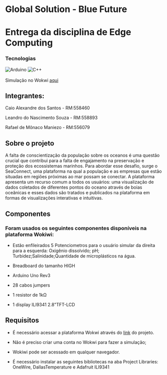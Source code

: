 # Global Solution - Blue Future
# Entrega da disciplina de Edge Computing
### Tecnologias
![Arduino](https://img.shields.io/badge/Arduino_IDE-00979D?style=for-the-badge&logo=arduino&logoColor=white)
![C++](https://img.shields.io/badge/C%2B%2B-00599C?style=for-the-badge&logo=c%2B%2B&logoColor=white)
<br><br>
Simulação no Wokwi [aqui](https://wokwi.com/projects/399868046436115457)

## Integrantes:
<p>Caio Alexandre dos Santos - RM:558460</p>
<p>Leandro do Nascimento Souza - RM:558893</p>
<p>Rafael de Mônaco Maniezo - RM:556079</p>

## Sobre o projeto
A falta de conscientização da população sobre os oceanos é uma questão crucial que contribui para a falta de engajamento na preservação e proteção dos ecossistemas marinhos. Para abordar esse desafio, surge o SeaConnect, uma plataforma na qual a população e as empresas que estão situadas em regiões próximas ao mar possam se conectar. A plataforma apresenta um recurso comum a todos os usuários: uma visualização de dados coletados de diferentes pontos do oceano através de boias oceânicas e esses dados são tratados e publicados na plataforma em formas de visualizações interativas e intuitivas.

## Componentes
<h3>Foram usados os seguintes componentes disponíveis na plataforma Wokiwi:</h3>

- <p>Estão enfileirados 5 Potenciometros para o usuário simular da direita para a esquerda: Oxigênio dissolvido; pH; Turbidez;Salinidade;Quantidade de microplásticos na água.</p>

- <p>Breadboard do tamanho HIGH<p>
- <p>Arduino Uno Rev3</p>
- <p>28 cabos jumpers</p>
- <p>1 resistor de 1kΩ</p>
- <p>1 display ILI9341 2.8"TFT-LCD</p>


## Requisitos
-  É necessário acessar a plataforma Wokwi através do [link](https://wokwi.com/projects/399868046436115457) do projeto.
- <p>Não é preciso criar uma conta no Wokwi para fazer a simulação;<p>
- Wokiwi pode ser acessado em qualquer navegador.

- <p>É necessário instalar as seguintes bibliotecas na aba Project Libraries: OneWire, DallasTemperature e Adafruit ILI9341</p>
